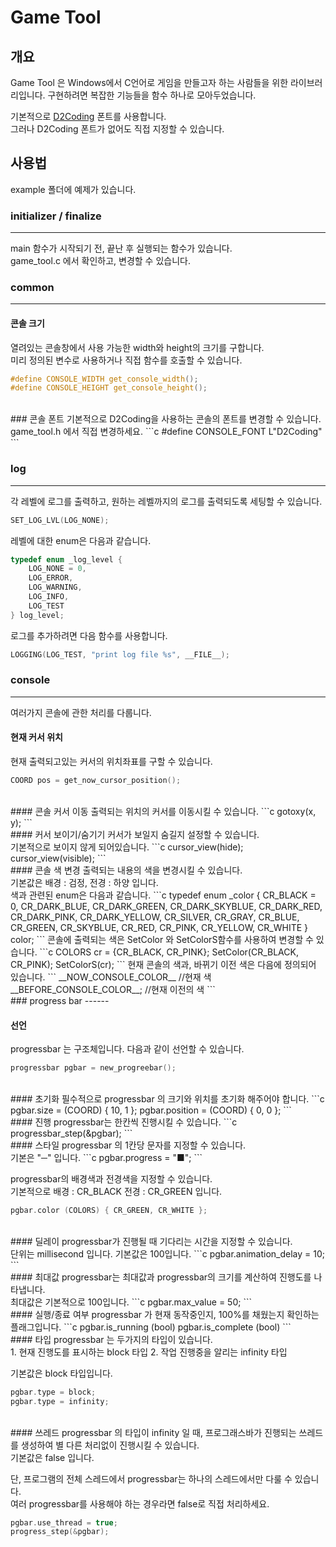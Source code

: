 Game Tool
========
개요
------
Game Tool 은 Windows에서 C언어로 게임을 만들고자 하는 사람들을 위한 라이브러리입니다. 구현하려면 복잡한 기능들을 함수 하나로 모아두었습니다.

기본적으로 [D2Coding](https://github.com/naver/d2codingfont, "D2Coding") 폰트를 사용합니다.<br>
그러나 D2Coding 폰트가 없어도 직접 지정할 수 있습니다.

사용법
------
example 폴더에 예제가 있습니다.

### initializer / finalize
------
main 함수가 시작되기 전, 끝난 후 실행되는 함수가 있습니다.<br>
game_tool.c 에서 확인하고, 변경할 수 있습니다.

### common
------

#### 콘솔 크기
열려있는 콘솔창에서 사용 가능한 width와 height의 크기를 구합니다.<br>
미리 정의된 변수로 사용하거나 직접 함수를 호출할 수 있습니다.
```C
#define CONSOLE_WIDTH get_console_width();
#define CONSOLE_HEIGHT get_console_height();
```
<br>
### 콘솔 폰트
기본적으로 D2Coding을 사용하는 콘솔의 폰트를 변경할 수 있습니다.<br>
game_tool.h 에서 직접 변경하세요. 
```c
#define CONSOLE_FONT L"D2Coding"
```

### log
------
각 레벨에 로그를 출력하고, 원하는 레벨까지의 로그를 출력되도록 세팅할 수 있습니다.
```c
SET_LOG_LVL(LOG_NONE);
```
레벨에 대한 enum은 다음과 같습니다.
```c
typedef enum _log_level {
	LOG_NONE = 0,
	LOG_ERROR,
	LOG_WARNING,
	LOG_INFO,
	LOG_TEST
} log_level;
```
로그를 추가하려면 다음 함수를 사용합니다.
```c
LOGGING(LOG_TEST, "print log file %s", __FILE__);
```
### console
------
여러가지 콘솔에 관한 처리를 다룹니다.

#### 현재 커서 위치
현재 출력되고있는 커서의 위치좌표를 구할 수 있습니다.
```c
COORD pos = get_now_cursor_position();
```
<br>
#### 콘솔 커서 이동
출력되는 위치의 커서를 이동시킬 수 있습니다.
```c
gotoxy(x, y);
```
<br>
#### 커서 보이기/숨기기
커서가 보일지 숨길지 설정할 수 있습니다.<br>
기본적으로 보이지 않게 되어있습니다.
```c
cursor_view(hide);
cursor_view(visible);
```
<br>
#### 콘솔 색 변경
출력되는 내용의 색을 변경시킬 수 있습니다.<br>
기본값은 배경 : 검정, 전경 : 하양 입니다.<br>
색과 관련된 enum은 다음과 같습니다.
```c
typedef enum _color {
	CR_BLACK = 0,
	CR_DARK_BLUE,
	CR_DARK_GREEN,
	CR_DARK_SKYBLUE,
	CR_DARK_RED,
	CR_DARK_PINK,
	CR_DARK_YELLOW,
	CR_SILVER,
	CR_GRAY,
	CR_BLUE,
	CR_GREEN,
	CR_SKYBLUE,
	CR_RED,
	CR_PINK,
	CR_YELLOW,
	CR_WHITE
} color;
```
콘솔에 출력되는 색은 SetColor 와 SetColorS함수를 사용하여 변경할 수 있습니다.
```c
COLORS cr = {CR_BLACK, CR_PINK};
SetColor(CR_BLACK, CR_PINK);
SetColorS(cr);
```
현재 콘솔의 색과, 바뀌기 이전 색은 다음에 정의되어 있습니다.
```
__NOW_CONSOLE_COLOR__ //현재 색
__BEFORE_CONSOLE_COLOR__; //현재 이전의 색
```
<br>
### progress bar
------

#### 선언
progressbar 는 구조체입니다. 다음과 같이 선언할 수 있습니다.
```c
progressbar pgbar = new_progreebar();
```
<br>
#### 초기화
필수적으로 progressbar 의 크기와 위치를 초기화 해주어야 합니다.
```c
pgbar.size = (COORD) { 10, 1 };
pgbar.position = (COORD) { 0, 0 };
```
<br>
#### 진행
progressbar는 한칸씩 진행시킬 수 있습니다.
```c
progressbar_step(&pgbar);
```
<br>
#### 스타일
progressbar 의 1칸당 문자를 지정할 수 있습니다.<br>
기본은 "─" 입니다.
```c
pgbar.progress = "■";
```

progressbar의 배경색과 전경색을 지정할 수 있습니다.<br>
기본적으로 배경 : CR_BLACK 전경 : CR_GREEN 입니다.
```c
pgbar.color (COLORS) { CR_GREEN, CR_WHITE };
```
<br>
#### 딜레이
progressbar가 진행될 때 기다리는 시간을 지정할 수 있습니다.<br>
단위는 millisecond 입니다. 기본값은 100입니다.
```c
pgbar.animation_delay = 10;
```
<br>
#### 최대값
progressbar는 최대값과 progressbar의 크기를 계산하여 진행도를 나타냅니다.<br>
최대값은 기본적으로 100입니다.
```c
pgbar.max_value = 50;
```
<br>
#### 실행/종료 여부
progressbar 가 현재 동작중인지, 100%를 채웠는지 확인하는 플래그입니다.
```c
pgbar.is_running (bool)
pgbar.is_complete (bool)
```
<br>
#### 타입
progressbar 는 두가지의 타입이 있습니다.<br>
1. 현재 진행도를 표시하는 block 타입
2. 작업 진행중을 알리는 infinity 타입

기본값은 block 타입입니다.
```c
pgbar.type = block;
pgbar.type = infinity;
```
<br>
#### 쓰레드
progressbar 의 타입이 infinity 일 때, 프로그래스바가 진행되는 쓰레드를 생성하여 별 다른 처리없이 진행시킬 수 있습니다.<br>
기본값은 false 입니다.

단, 프로그램의 전체 스레드에서 progressbar는 하나의 스레드에서만 다룰 수 있습니다.<br>
여러 progressbar를 사용해야 하는 경우라면 false로 직접 처리하세요.
```c
pgbar.use_thread = true;
progress_step(&pgbar);
```